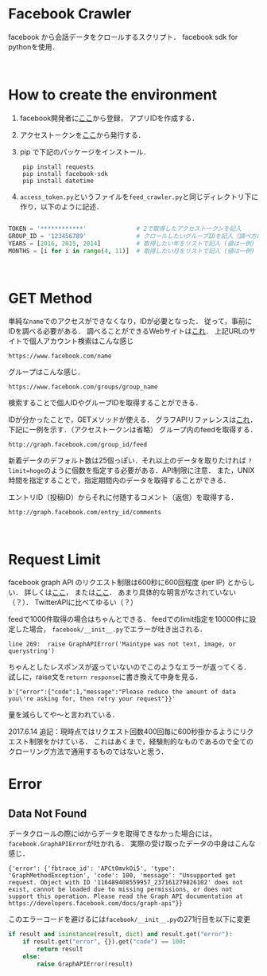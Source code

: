 # Facebook Crawler

facebook から会話データをクロールするスクリプト．
facebook sdk for pythonを使用．

<br>

# How to create the environment

1. facebook開発者に[ここ](https://developers.facebook.com/docs/apps/register)から登録，
   アプリIDを作成する．

2. アクセストークンを[ここ](https://developers.facebook.com/tools/accesstoken/)から発行する．

3. pip で下記のパッケージをインストール．

```
    pip install requests
    pip install facebook-sdk
    pip install datetime
```


4. `access_token.py`というファイルを`feed_crawler.py`と同じディレクトリ下に作り，以下のように記述．

```python

TOKEN = '************'              # 2で取得したアクセストークンを記入
GROUP_ID = '123456789'              # クロールしたいグループIDを記入（調べ方はGET Methodを参照）
YEARS = [2016, 2015, 2014]          # 取得したい年をリストで記入 (値は一例)
MONTHS = [i for i in range(4, 11)]  # 取得したい月をリストで記入 (値は一例)

```


<br>

# GET Method

単純な`name`でのアクセスができなくなり，IDが必要となった．
従って，事前にIDを調べる必要がある．
調べることができるWebサイトは[これ](https://lookup-id.com/)．
上記URLのサイトで個人アカウント検索はこんな感じ

    https://www.facebook.com/name

グループはこんな感じ．

    https://www.facebook.com/groups/group_name

検索することで個人IDやグループIDを取得することができる．


IDが分かったことで，GETメソッドが使える．
グラフAPIリファレンスは[これ](https://developers.facebook.com/docs/graph-api/reference)．
下記に一例を示す．（アクセストークンは省略）
グループ内のfeedを取得する．

    http://graph.facebook.com/group_id/feed

新着データのデフォルト数は25個っぽい．それ以上のデータを取りたければ
`?limit=hoge`のように個数を指定する必要がある．API制限に注意．
また，UNIX時間を指定することで，指定期間内のデータを取得することができる．

エントリID（投稿ID）からそれに付随するコメント（返信）を取得する．

    http://graph.facebook.com/entry_id/comments

<br>

# Request Limit

facebook graph API のリクエスト制限は600秒に600回程度 (per IP) とからしい．
詳しくは[ここ](https://developers.facebook.com/docs/marketing-api/api-rate-limiting)，
または[ここ](https://developers.facebook.com/docs/graph-api/advanced/rate-limiting)．
あまり具体的な明言がなされていない（？）．
TwitterAPIに比べてゆるい（？）

feedで1000件取得の場合はちゃんとできる．
feedでのlimit指定を10000件に設定した場合，
`facebook/__init__.py`でエラーが吐き出される．

    line 269:  raise GraphAPIError('Maintype was not text, image, or querystring')

ちゃんとしたレスポンスが返っていないのでこのようなエラーが返ってくる．
試しに，raise文を`return response`に書き換えて中身を見る．

    b'{"error":{"code":1,"message":"Please reduce the amount of data you\'re asking for, then retry your request"}}'

量を減らしてや〜と言われている．

2017.6.14 追記：現時点ではリクエスト回数400回毎に600秒掛かるようにリクエスト制限をかけている．
これはあくまで，経験則的なものであるので全てのクローリング方法で通用するものではないと思う．


# Error

## Data Not Found

データクロールの際にidからデータを取得できなかった場合には，`facebook.GraphAPIError`が吐かれる．
実際の受け取ったデータの中身はこんな感じ．

    {'error': {'fbtrace_id': 'APCt0mvkOi5', 'type': 'GraphMethodException', 'code': 100, 'message': "Unsupported get request. Object with ID '116489408559957_237161279826102' does not exist, cannot be loaded due to missing permissions, or does not support this operation. Please read the Graph API documentation at https://developers.facebook.com/docs/graph-api"}}


このエラーコードを避けるには`facebook/__init__.py`の271行目を以下に変更

```python
if result and isinstance(result, dict) and result.get("error"):
    if result.get("error", {}).get("code") == 100:
        return result
    else:
        raise GraphAPIError(result)
```